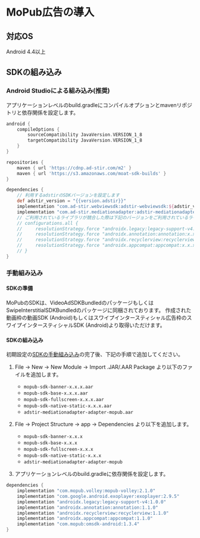 # MoPub広告の導入

## 対応OS

Android 4.4以上

## SDKの組み込み

### Android Studioによる組み込み(推奨)
アプリケーションレベルのbuild.gradleにコンパイルオプションとmavenリポジトリと依存関係を設定します。

```groovy hl_lines="1 6 13 25"
android {
    compileOptions {
        sourceCompatibility JavaVersion.VERSION_1_8
        targetCompatibility JavaVersion.VERSION_1_8
    }
}

repositories {
    maven { url 'https://cdnp.ad-stir.com/m2' }
    maven { url 'https://s3.amazonaws.com/moat-sdk-builds' }
}

dependencies {
    // 利用するadstirのSDKバージョンを設定します
    def adstir_version = "{{version.adstir}}"
    implementation "com.ad-stir.webviewsdk:adstir-webviewsdk:${adstir_version}"
    implementation "com.ad-stir.mediationadapter:adstir-mediationadapter-mopub:${adstir_version}"
    // ご利用されているライブラリが競合した際は下記のバージョンをご利用されているライブラリのバージョンへ書き換えてください。
    // configurations.all {
    //     resolutionStrategy.force "androidx.legacy:legacy-support-v4:x.x.x"
    //     resolutionStrategy.force "androidx.annotation:annotation:x.x.x"
    //     resolutionStrategy.force "androidx.recyclerview:recyclerview:x.x.x"
    //     resolutionStrategy.force "androidx.appcompat:appcompat:x.x.x"
    // }
}
```

### 手動組み込み
#### SDKの準備
MoPubのSDKは、VideoAdSDKBundledのパッケージもしくはSwipeInterstitialSDKBundledのパッケージに同梱されております。
作成された動画枠の動画SDK (Android)もしくはスワイプインタースティシャル広告枠のスワイプインタースティシャルSDK (Android)より取得いただけます。

#### SDKの組み込み
初期設定の[SDKの手動組み込み](../init/manual_integration.md)の完了後、下記の手順で追加してください。

1. File -> New -> New Module -> Import .JAR/.AAR Package より以下のファイルを追加します。
    * `mopub-sdk-banner-x.x.x.aar`
    * `mopub-sdk-base-x.x.x.aar`
    * `mopub-sdk-fullscreen-x.x.x.aar`
    * `mopub-sdk-native-static-x.x.x.aar`
    * `adstir-mediationadapter-adapter-mopub.aar`

1. File -> Project Structure -> app -> Dependencies より以下を追加します。
    * `mopub-sdk-banner-x.x.x`
    * `mopub-sdk-base-x.x.x`
    * `mopub-sdk-fullscreen-x.x.x`
    * `mopub-sdk-native-static-x.x.x`
    * `adstir-mediationadapter-adapter-mopub`

3. アプリケーションレベルのbuild.gradleに依存関係を設定します。

```groovy hl_lines="1 8"
dependencies {
    implementation "com.mopub.volley:mopub-volley:2.1.0"
    implementation "com.google.android.exoplayer:exoplayer:2.9.5"
    implementation "androidx.legacy:legacy-support-v4:1.0.0"
    implementation "androidx.annotation:annotation:1.1.0"
    implementation "androidx.recyclerview:recyclerview:1.1.0"
    implementation "androidx.appcompat:appcompat:1.1.0"
    implementation "com.mopub:omsdk-android:1.3.4"
}
```
